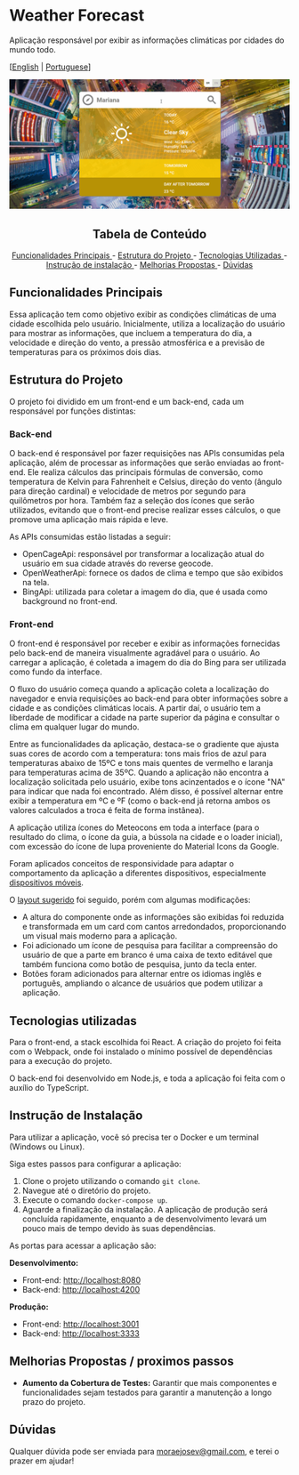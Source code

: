 # Weather Forecast

Aplicação responsável por exibir as informações climáticas por cidades do mundo todo.

[[English](README.md) | [Portuguese](README.pt.md)]

<p align="center">
  <img src="app.gif" alt="Weather Forecast App" width="1000"/>
</p>

<h2 align="center"> Tabela de Conteúdo </h2>
<p align="center">
 <a href="#funcionalidades-principais">Funcionalidades Principais </a> -
 <a href="#estrutura-do-projeto">Estrutura do Projeto </a> -
 <a href="#tecnologias-utilizadas">Tecnologias Utilizadas </a> -
 <a href="#instrução-de-instalação">Instrução de instalação </a> -
 <a href="#melhorias-propostas--proximos-passos">Melhorias Propostas </a> -
 <a href="#dúvidas">Dúvidas </a>

## Funcionalidades Principais

Essa aplicação tem como objetivo exibir as condições climáticas de uma cidade escolhida pelo usuário. Inicialmente, utiliza a localização do usuário para mostrar as informações, que incluem a temperatura do dia, a velocidade e direção do vento, a pressão atmosférica e a previsão de temperaturas para os próximos dois dias.

## Estrutura do Projeto

O projeto foi dividido em um front-end e um back-end, cada um responsável por funções distintas:

### Back-end

O back-end é responsável por fazer requisições nas APIs consumidas pela aplicação, além de processar as informações que serão enviadas ao front-end. Ele realiza cálculos das principais fórmulas de conversão, como temperatura de Kelvin para Fahrenheit e Celsius, direção do vento (ângulo para direção cardinal) e velocidade de metros por segundo para quilômetros por hora. Também faz a seleção dos ícones que serão utilizados, evitando que o front-end precise realizar esses cálculos, o que promove uma aplicação mais rápida e leve.

As APIs consumidas estão listadas a seguir:

- OpenCageApi: responsável por transformar a localização atual do usuário em sua cidade através do reverse geocode.
- OpenWeatherApi: fornece os dados de clima e tempo que são exibidos na tela.
- BingApi: utilizada para coletar a imagem do dia, que é usada como background no front-end.

### Front-end

O front-end é responsável por receber e exibir as informações fornecidas pelo back-end de maneira visualmente agradável para o usuário. Ao carregar a aplicação, é coletada a imagem do dia do Bing para ser utilizada como fundo da interface.

O fluxo do usuário começa quando a aplicação coleta a localização do navegador e envia requisições ao back-end para obter informações sobre a cidade e as condições climáticas locais. A partir daí, o usuário tem a liberdade de modificar a cidade na parte superior da página e consultar o clima em qualquer lugar do mundo.

Entre as funcionalidades da aplicação, destaca-se o gradiente que ajusta suas cores de acordo com a temperatura: tons mais frios de azul para temperaturas abaixo de 15ºC e tons mais quentes de vermelho e laranja para temperaturas acima de 35ºC. Quando a aplicação não encontra a localização solicitada pelo usuário, exibe tons acinzentados e o ícone "NA" para indicar que nada foi encontrado. Além disso, é possível alternar entre exibir a temperatura em ºC e ºF (como o back-end já retorna ambos os valores calculados a troca é feita de forma instânea).

A aplicação utiliza ícones do Meteocons em toda a interface (para o resultado do clima, o ícone da guia, a bússola na cidade e o loader inicial), com excessão do ícone de lupa proveniente do Material Icons da Google.

Foram aplicados conceitos de responsividade para adaptar o comportamento da aplicação a diferentes dispositivos, especialmente [dispositivos móveis](mobile.pt.png).

O [layout sugerido](./exemplo.jpg) <link> foi seguido, porém com algumas modificações:

- A altura do componente onde as informações são exibidas foi reduzida e transformada em um card com cantos arredondados, proporcionando um visual mais moderno para a aplicação.
- Foi adicionado um ícone de pesquisa para facilitar a compreensão do usuário de que a parte em branco é uma caixa de texto editável que também funciona como botão de pesquisa, junto da tecla enter.
- Botões foram adicionados para alternar entre os idiomas inglês e português, ampliando o alcance de usuários que podem utilizar a aplicação.

## Tecnologias utilizadas
Para o front-end, a stack escolhida foi React. A criação do projeto foi feita com o Webpack, onde foi instalado o mínimo possível de dependências para a execução do projeto.

O back-end foi desenvolvido em Node.js, e toda a aplicação foi feita com o auxílio do TypeScript.

## Instrução de Instalação

Para utilizar a aplicação, você só precisa ter o Docker e um terminal (Windows ou Linux).

Siga estes passos para configurar a aplicação:

1. Clone o projeto utilizando o comando `git clone`.
2. Navegue até o diretório do projeto.
3. Execute o comando `docker-compose up`.
4. Aguarde a finalização da instalação. A aplicação de produção será concluída rapidamente, enquanto a de desenvolvimento levará um pouco mais de tempo devido às suas dependências.

As portas para acessar a aplicação são:

**Desenvolvimento:**
- Front-end: [http://localhost:8080](http://localhost:8080)
- Back-end: [http://localhost:4200](http://localhost:4200)

**Produção:**
- Front-end: [http://localhost:3001](http://localhost:3001)
- Back-end: [http://localhost:3333](http://localhost:3333)

## Melhorias Propostas / proximos passos

- **Aumento da Cobertura de Testes:** Garantir que mais componentes e funcionalidades sejam testados para garantir a manutenção a longo prazo do projeto.

## Dúvidas

Qualquer dúvida pode ser enviada para moraejosev@gmail.com, e terei o prazer em ajudar!